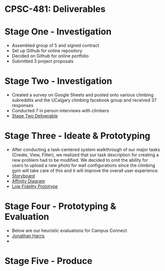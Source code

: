 # CPSC-481: Deliverables

# Stage One - Investigation
- Assembled group of 5 and signed contract
- Set up Github for online repository
- Decided on Github for online portfolio
- Submitted 3 project proposals

# Stage Two - Investigation
- Created a survey on Google Sheets and posted onto various climbing subreddits and the UCalgary climbing facebook group and received 37 responses 
- Conducted 7 in person interviews with climbers
- <a href="https://jeffshen18.github.io/CPSC-481-Fall-2019/stage2Setter%20(1).pdf" target="_blank"> Stage Two Deliverable </a>


# Stage Three - Ideate & Prototyping
- After conducting a task-centered system walkthrough of our major tasks (Create, View, Filter), we realized that our task description for creating a new problem had to be modified. We decided to omit the ability for users to upload a new photo for wall configurations since the climbing gym will take care of this and it will improve the overall user experience. 
- <a href="https://jeffshen18.github.io/CPSC-481-Fall-2019/Storyboard.jpg" target="_blank"> Storyboard </a>
- <a href="https://jeffshen18.github.io/CPSC-481-Fall-2019/Affinity_Diagram.jpg" target="_blank"> Affinity Diagram </a>
- <a href="https://jeffshen18.github.io/CPSC-481-Fall-2019/lowfidelityprototype.pdf" target="_blank"> Low Fidelity Prototype </a>

# Stage Four - Prototyping & Evaluation
- Below are our heuristic evaluations for Campus Connect
- <a href="https://jeffshen18.github.io/CPSC-481-Fall-2019/Heuristic%20Eval%20JonathanHarris.pdf" target="_blank"> Jonathan Harris </a>
- 

# Stage Five - Produce
